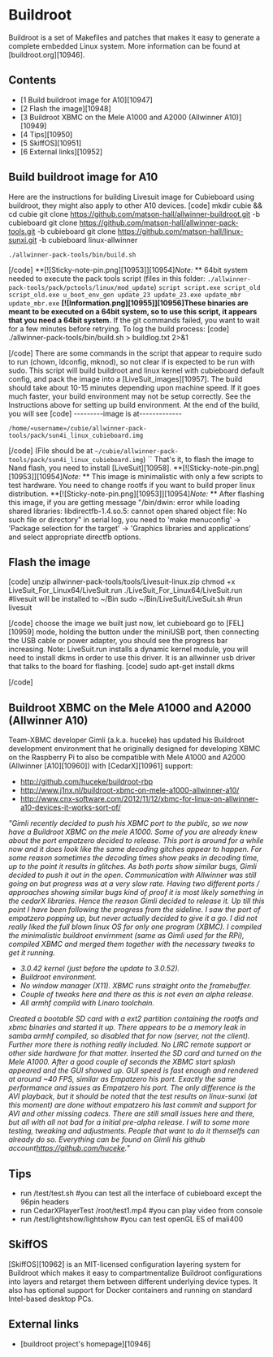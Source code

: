 # Buildroot
Buildroot is a set of Makefiles and patches that makes it easy to generate a complete embedded Linux system. More information can be found at [buildroot.org][10946]. 
## Contents
  * [1 Build buildroot image for A10][10947]
  * [2 Flash the image][10948]
  * [3 Buildroot XBMC on the Mele A1000 and A2000 (Allwinner A10)][10949]
  * [4 Tips][10950]
  * [5 SkiffOS][10951]
  * [6 External links][10952]

## Build buildroot image for A10
Here are the instructions for building Livesuit image for Cubieboard using buildroot, they might also apply to other A10 devices. 
[code] 
    mkdir cubie && cd cubie
    git clone https://github.com/matson-hall/allwinner-buildroot.git -b cubieboard
    git clone https://github.com/matson-hall/allwinner-pack-tools.git -b cubieboard
    git clone https://github.com/matson-hall/linux-sunxi.git -b cubieboard linux-allwinner
    
    ./allwinner-pack-tools/bin/build.sh
    
[/code]
**[![Sticky-note-pin.png][10953]][10954]_Note:_ ** 64bit system needed to execute the pack tools script (files in this folder: `./allwinner-pack-tools/pack/pctools/linux/mod_update`) 
`script script.exe script_old script_old.exe u_boot_env_gen update_23 update_23.exe update_mbr update_mbr.exe`
**[![Information.png][10955]][10956]These binaries are meant to be executed on a 64bit system, so to use this script, it appears that you need a 64bit system.**
If the git commands failed, you want to wait for a few minutes before retrying. 
To log the build process: 
[code] 
    ./allwinner-pack-tools/bin/build.sh > buildlog.txt 2>&1
    
[/code]
There are some commands in the script that appear to require sudo to run (chown, ldconfig, mknod), so not clear if is expected to be run with sudo. 
This script will build buildroot and linux kernel with cubieboard default config, and pack the image into a [LiveSuit_images][10957]. 
The build should take about 10-15 minutes depending upon machine speed. If it goes much faster, your build environment may not be setup correctly. See the Instructions above for setting up build environment. 
At the end of the build, you will see 
[code] 
    ---------image is at-------------
    
    /home/«username»/cubie/allwinner-pack-tools/pack/sun4i_linux_cubieboard.img
    
[/code]
(File should be at `~/cubie/allwinner-pack-tools/pack/sun4i_linux_cubieboard.img`) ``
That's it, to flash the image to Nand flash, you need to install [LiveSuit][10958]. 
**[![Sticky-note-pin.png][10953]][10954]_Note:_ ** This image is minimalistic with only a few scripts to test hardware. You need to change rootfs if you want to build proper linux distribution. 
**[![Sticky-note-pin.png][10953]][10954]_Note:_ ** After flashing this image, if you are getting message "/bin/dwin: error while loading shared libraries: libdirectfb-1.4.so.5: cannot open shared object file: No such file or directory" in serial log, you need to 'make menuconfig' -> 'Package selection for the target' -> 'Graphics libraries and applications' and select appropriate directfb options. 
## Flash the image
[code] 
    unzip allwinner-pack-tools/tools/Livesuit-linux.zip
    chmod +x LiveSuit_For_Linux64/LiveSuit.run
    ./LiveSuit_For_Linux64/LiveSuit.run #livesuit will be installed to ~/Bin
    sudo ~/Bin/LiveSuit/LiveSuit.sh #run livesuit
    
[/code]
choose the image we built just now, let cubieboard go to [FEL][10959] mode, holding the button under the miniUSB port, then connecting the USB cable or power adapter, you should see the progress bar increasing. 
Note: LiveSuit.run installs a dynamic kernel module, you will need to install dkms in order to use this driver. It is an allwinner usb driver that talks to the board for flashing. 
[code] 
    sudo apt-get install dkms
    
[/code]
## Buildroot XBMC on the Mele A1000 and A2000 (Allwinner A10)
Team-XBMC developer Gimli (a.k.a. huceke) has updated his Buildroot development environment that he originally designed for developing XBMC on the Raspberry Pi to also be compatible with Mele A1000 and A2000 (Allwinner [A10][10960]) with [CedarX][10961] support: 
  * <http://github.com/huceke/buildroot-rbp>
  * <http://www.j1nx.nl/buildroot-xbmc-on-mele-a1000-allwinner-a10/>
  * <http://www.cnx-software.com/2012/11/12/xbmc-for-linux-on-allwinner-a10-devices-it-works-sort-of/>

_"Gimli recently decided to push his XBMC port to the public, so we now have a Buildroot XBMC on the mele A1000. Some of you are already knew about the port empatzero decided to release. This port is around for a while now and it does look like the same decoding gitches appear to happen. For some reason sometimes the decoding times show peaks in decoding time, up to the point it results in glitches._
_As both ports show similar bugs, Gimli decided to push it out in the open. Communication with Allwinner was still going on but progress was at a very slow rate. Having two different ports / approaches showing similar bugs kind of proof it is most likely something in the cedarX libraries. Hence the reason Gimli decided to release it._
_Up till this point I have been following the progress from the sideline. I saw the port of empatzero popping up, but never actually decided to give it a go. I did not really liked the full blown linux OS for only one program (XBMC)._
_I compiled the minimalistic buildroot envirnment (same as Gimli used for the RPi), compiled XBMC and merged them together with the necessary tweaks to get it running._
  * _3.0.42 kernel (just before the update to 3.0.52)._
  * _Buildroot environment._
  * _No window manager (X11). XBMC runs straight onto the framebuffer._
  * _Couple of tweaks here and there as this is not even an alpha release._
  * _All armhf compild with Linaro toolchain._

_Created a bootable SD card with a ext2 partition containing the rootfs and xbmc binaries and started it up. There appears to be a memory leak in samba armhf compiled, so disabled that for now (server, not the client). Further more there is nothing really included. No LIRC remote support or other side hardware for that matter._
_Inserted the SD card and turned on the Mele A1000. After a good couple of seconds the XBMC start splash appeared and the GUI showed up. GUI speed is fast enough and rendered at around ~40 FPS, similar as Empatzero his port._
_Exactly the same performance and issues as Empatzero his port. The only difference is the AVI playback, but it should be noted that the test results on linux-sunxi (at this moment) are done without empatzero his last commit and support for AVI and other missing codecs._
_There are still small issues here and there, but all with all not bad for a initial pre-alpha release. I will to some more testing, tweaking and adjustments. People that want to do it themselfs can already do so. Everything can be found on Gimli his github account<https://github.com/huceke>."_
## Tips
  * run /test/test.sh #you can test all the interface of cubieboard except the 96pin headers
  * run CedarXPlayerTest /root/test1.mp4 #you can play video from console
  * run /test/lightshow/lightshow #you can test openGL ES of mali400

## SkiffOS
[SkiffOS][10962] is an MIT-licensed configuration layering system for Buildroot which makes it easy to compartmentalize Buildroot configurations into layers and retarget them between different underlying device types. It also has optional support for Docker containers and running on standard Intel-based desktop PCs. 
## External links
  * [buildroot project's homepage][10946]
